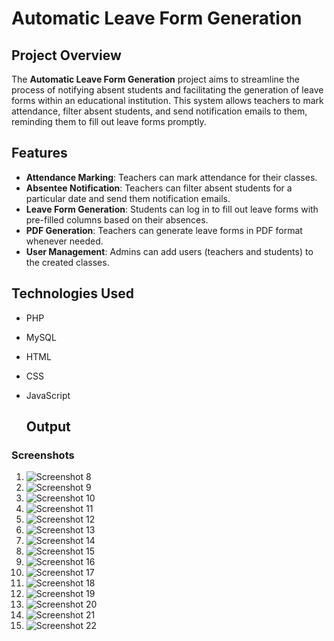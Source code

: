 # Automatic Leave Form Generation

## Project Overview
The **Automatic Leave Form Generation** project aims to streamline the process of notifying absent students and facilitating the generation of leave forms within an educational institution. This system allows teachers to mark attendance, filter absent students, and send notification emails to them, reminding them to fill out leave forms promptly.

## Features
- **Attendance Marking**: Teachers can mark attendance for their classes.
- **Absentee Notification**: Teachers can filter absent students for a particular date and send them notification emails.
- **Leave Form Generation**: Students can log in to fill out leave forms with pre-filled columns based on their absences.
- **PDF Generation**: Teachers can generate leave forms in PDF format whenever needed.
- **User Management**: Admins can add users (teachers and students) to the created classes.

## Technologies Used
- PHP
- MySQL
- HTML
- CSS
- JavaScript

  ## Output

### Screenshots

1. ![Screenshot 8](screenshots/Screenshot_8.png)
2. ![Screenshot 9](screenshots/Screenshot_9.png)
3. ![Screenshot 10](screenshots/Screenshot_10.png)
4. ![Screenshot 11](screenshots/Screenshot_11.png)
5. ![Screenshot 12](screenshots/Screenshot_12.png)
6. ![Screenshot 13](screenshots/Screenshot_13.png)
7. ![Screenshot 14](screenshots/Screenshot_14.png)
8. ![Screenshot 15](screenshots/Screenshot_15.png)
9. ![Screenshot 16](screenshots/Screenshot_16.png)
10. ![Screenshot 17](screenshots/Screenshot_17.png)
11. ![Screenshot 18](screenshots/Screenshot_18.png)
12. ![Screenshot 19](screenshots/Screenshot_19.png)
13. ![Screenshot 20](screenshots/Screenshot_20.png)
14. ![Screenshot 21](screenshots/Screenshot_21.png)
15. ![Screenshot 22](screenshots/Screenshot_22.png)

